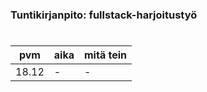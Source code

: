 ### Tuntikirjanpito: fullstack-harjoitustyö

#

| pvm | aika | mitä tein  |
| :----:|:-----| :-----|
| 18.12 | -    | - |
